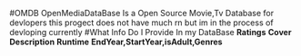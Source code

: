 #OMDB
OpenMediaDataBase Is a Open Source Movie,Tv Database for devlopers 
this progect does not have much rn but im in the process of devloping currently 
#What Info Do I Provide In my DataBase 
**Ratings**
**Cover**
**Description**
**Runtime**
**EndYear,StartYear,isAdult,Genres**
